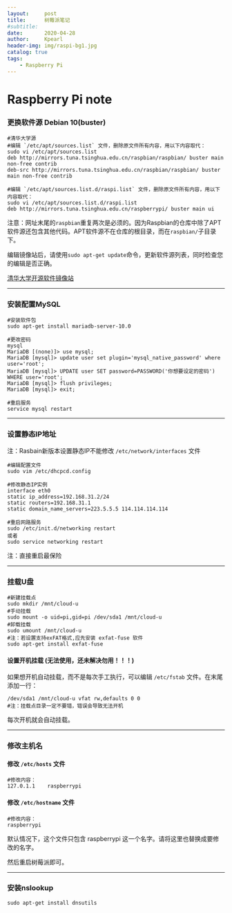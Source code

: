 ```yaml
---
layout:     post
title:      树莓派笔记
#subtitle:   
date:       2020-04-28
author:     Kpearl
header-img: img/raspi-bg1.jpg
catalog: true
tags:
    - Raspberry Pi
---
```

# Raspberry Pi note
### 更换软件源 Debian 10(buster)

```
#清华大学源
#编辑 `/etc/apt/sources.list` 文件，删除原文件所有内容，用以下内容取代：
sudo vi /etc/apt/sources.list
deb http://mirrors.tuna.tsinghua.edu.cn/raspbian/raspbian/ buster main non-free contrib
deb-src http://mirrors.tuna.tsinghua.edu.cn/raspbian/raspbian/ buster main non-free contrib

#编辑 `/etc/apt/sources.list.d/raspi.list` 文件，删除原文件所有内容，用以下内容取代：
sudo vi /etc/apt/sources.list.d/raspi.list
deb http://mirrors.tuna.tsinghua.edu.cn/raspberrypi/ buster main ui
```

注意：网址末尾的```raspbian```重复两次是必须的。因为Raspbian的仓库中除了APT软件源还包含其他代码。APT软件源不在仓库的根目录，而在```raspbian/```子目录下。

编辑镜像站后，请使用```sudo apt-get update```命令，更新软件源列表，同时检查您的编辑是否正确。

[清华大学开源软件镜像站](https://mirror.tuna.tsinghua.edu.cn/help/raspbian/)


---


### 安装配置MySQL
```
#安装软件包
sudo apt-get install mariadb-server-10.0
```
```
#更改密码
mysql
MariaDB [(none)]> use mysql;
MariaDB [mysql]> update user set plugin='mysql_native_password' where user='root';
MariaDB [mysql]> UPDATE user SET password=PASSWORD('你想要设定的密码') WHERE user='root';
MariaDB [mysql]> flush privileges;
MariaDB [mysql]> exit;
```
```
#重启服务
service mysql restart
```

---


### 设置静态IP地址
注：Rasbain新版本设置静态IP不能修改 ```/etc/network/interfaces``` 文件
```
#编辑配置文件
sudo vim /etc/dhcpcd.config
```
```
#修改静态IP实例
interface eth0
static ip_address=192.168.31.2/24
static routers=192.168.31.1
static domain_name_servers=223.5.5.5 114.114.114.114
```
```
#重启网路服务
sudo /etc/init.d/networking restart
或者
sudo service networking restart
```
注：直接重启最保险

---


### 挂载U盘
```
#新建挂载点
sudo mkdir /mnt/cloud-u
#手动挂载
sudo mount -o uid=pi,gid=pi /dev/sda1 /mnt/cloud-u
#卸载挂载
sudo umount /mnt/cloud-u
#注：若设置支持exFAT格式,应先安装 exfat-fuse 软件
sudo apt-get install exfat-fuse
```
#### 设置开机挂载 (无法使用，还未解决勿用！！！)
如果想开机自动挂载，而不是每次手工执行，可以编辑 ```/etc/fstab``` 文件。在末尾添加一行：
```
/dev/sda1 /mnt/cloud-u vfat rw,defaults 0 0
#注：挂载点目录一定不要错，错误会导致无法开机
```
每次开机就会自动挂载。


---


### 修改主机名
#### 修改 ```/etc/hosts``` 文件
```
#修改内容：
127.0.1.1    raspberrypi
```

#### 修改 ```/etc/hostname``` 文件
```
#修改内容：
raspberrypi
```
默认情况下，这个文件只包含 raspberrypi 这一个名字。请将这里也替换成要修改的名字。

然后重启树莓派即可。


---

### 安装nslookup
```
sudo apt-get install dnsutils
```

